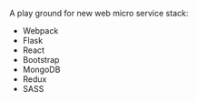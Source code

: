A play ground for new web micro service stack:
- Webpack
- Flask
- React
- Bootstrap
- MongoDB
- Redux
- SASS
